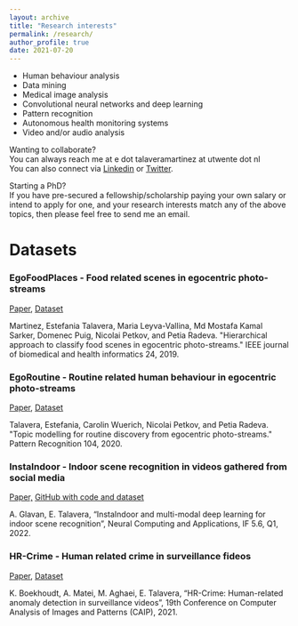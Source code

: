```yaml
---
layout: archive
title: "Research interests"
permalink: /research/
author_profile: true
date: 2021-07-20
---
```


* Human behaviour analysis 
* Data mining
* Medical image analysis 
* Convolutional neural networks and deep learning
* Pattern recognition
* Autonomous health monitoring systems
* Video and/or audio analysis

Wanting to collaborate? <br>
You can always reach me at e dot talaveramartinez at utwente dot nl <br>
You can also connect via <u><a href="https://www.linkedin.com/in/estefaniatalavera/">Linkedin</a></u> or <u><a href="https://twitter.com/eTalaveraM">Twitter</a></u>.


Starting a PhD? <br>
If you have pre-secured a fellowship/scholarship paying your own salary or intend to apply for one, and your research interests match any of the above topics, then please feel free to send me an email.

# Datasets 

### EgoFoodPlaces - Food related scenes in egocentric photo-streams <br>
<u><a href="https://pubmed.ncbi.nlm.nih.gov/31199277/">Paper</a></u>, <u><a href="https://doi.org/10.4121/16592420.v1">Dataset</a></u> <br>

Martinez, Estefania Talavera, Maria Leyva-Vallina, Md Mostafa Kamal Sarker, Domenec Puig, Nicolai Petkov, and Petia Radeva. "Hierarchical approach to classify food scenes in egocentric photo-streams." IEEE journal of biomedical and health informatics 24, 2019. <br>

### EgoRoutine - Routine related human behaviour in egocentric photo-streams <br>
<u><a href="https://www.sciencedirect.com/science/article/pii/S0031320320301333">Paper</a></u>, <u><a href="https://doi.org/10.4121/16577627.v1">Dataset</a></u> <br>

Talavera, Estefania, Carolin Wuerich, Nicolai Petkov, and Petia Radeva. "Topic modelling for routine discovery from egocentric photo-streams." Pattern Recognition 104, 2020. <br>

### InstaIndoor - Indoor scene recognition in videos gathered from social media  <br>
<u><a href="https://arxiv.org/abs/2112.12409">Paper,</a></u> <u><a href="https://github.com/andreea-glavan/multimodal-audiovisual-scene-recognition">GitHub with code and dataset</a></u> <br>

A. Glavan, E. Talavera, “InstaIndoor and multi-modal deep learning for indoor scene recognition”, Neural Computing and Applications, IF 5.6, Q1, 2022. 

### HR-Crime - Human related crime in surveillance fideos<br>
<u><a href="https://arxiv.org/abs/2108.00246">Paper</a></u>, <u><a href="https://doi.org/10.34894/IRRDJE">Dataset</a></u> <br>

K. Boekhoudt, A. Matei, M. Aghaei, E. Talavera, “HR-Crime: Human-related anomaly detection in surveillance videos”, 19th Conference on Computer Analysis of Images and Patterns (CAIP), 2021. <br>
